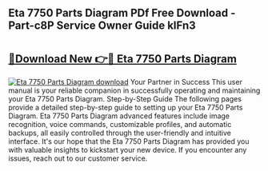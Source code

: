 ## Eta 7750 Parts Diagram PDf Free Download - Part-c8P Service Owner Guide kIFn3

# <h2><a href="http://dfmtlu0.blite.top/?on=Eta+7750+Parts+Diagram">🔗Download New 👉🔴 Eta 7750 Parts Diagram</a></h2>

[![Eta 7750 Parts Diagram download](https://i.imgur.com/lujVjoI.png)](http://dfmtlu0.blite.top/?on=Eta+7750+Parts+Diagram)
Your Partner in Success This user manual is your reliable companion in successfully operating and maintaining your Eta 7750 Parts Diagram. Step-by-Step Guide The following pages provide a detailed step-by-step guide to setting up your Eta 7750 Parts Diagram. Eta 7750 Parts Diagram advanced features include image recognition, voice commands, customizable profiles, and automatic backups, all easily controlled through the user-friendly and intuitive interface. It's our hope that the Eta 7750 Parts Diagram has provided you with valuable insights to kickstart your new device. If you encounter any issues, reach out to our customer service.
